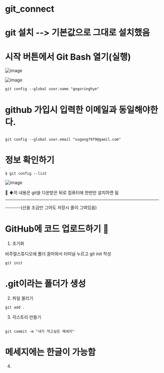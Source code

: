 # git_connect

# git 설치 --> 기본값으로 그대로 설치했음

# 시작 버튼에서 Git Bash 열기(실행)
![image](https://github.com/gogoringhye/git_connect/assets/145514996/35a9bc5e-f865-4089-aa6f-d5b45a778c10)

![image](https://github.com/gogoringhye/git_connect/assets/145514996/2f128e3b-0778-4127-baac-c974d0174f92)

```
git config --global user.name "gogoringhye"
```

# github 가입시 입력한 이메일과 동일해야한다.
```

git config --global user.email "sugang7979@gamil.com"
```

# 정보 확인하기
```
$ git config --list
```
![image](https://github.com/gogoringhye/git_connect/assets/145514996/a9e35240-2415-4c9f-9599-7b06f4cf6792)

👶 ⬆️의 내용은 git을 다운받은 뒤로 컴퓨터에 한번만 설치하면 됨

--------

--------(선을 조금만 그어도 저장시 줄이 그여있음)

# GitHub에 코드 업로드하기 🥶

1. 초기화

비주얼스튜디오에 폴더 끌어와서 터미널 누르고 git init 작성
```
git init
```

# .git이라는 폴더가 생성

2. 파일 올리기

```
git add .
```

3. 히스토리 만들기
```

git commit -m "내가 적고싶은 메세지" 
```
# 메세지에는 한글이 가능함

4. 
